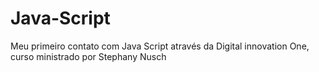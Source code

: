 # Java-Script
Meu primeiro contato com Java Script através da Digital innovation One, curso ministrado por Stephany Nusch
